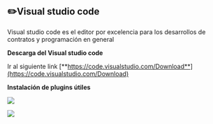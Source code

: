 ## **✏️Visual studio code**

Visual studio code es el editor por excelencia para los desarrollos de contratos y programación en general

**Descarga del Visual studio code**

Ir al siguiente link [**https://code.visualstudio.com/Download**](https://code.visualstudio.com/Download)

**Instalación de plugins útiles**

![](https://docs.stellarespanol.info/~gitbook/image?url=https%3A%2F%2F4030095675-files.gitbook.io%2F%7E%2Ffiles%2Fv0%2Fb%2Fgitbook-x-prod.appspot.com%2Fo%2Fspaces%252FtbyfkjBGlvJb3cEGvvm8%252Fuploads%252Fj4gz57tmOAB6PPCA8eH6%252Fimage.png%3Falt%3Dmedia%26token%3D2246fb6b-1217-446a-ad26-337786263b5f&width=768&dpr=4&quality=100&sign=23673f51&sv=2)

![](https://docs.stellarespanol.info/~gitbook/image?url=https%3A%2F%2F4030095675-files.gitbook.io%2F%7E%2Ffiles%2Fv0%2Fb%2Fgitbook-x-prod.appspot.com%2Fo%2Fspaces%252FtbyfkjBGlvJb3cEGvvm8%252Fuploads%252FgpYgQ0aNoMStahzVfrdF%252Fimage.png%3Falt%3Dmedia%26token%3D903c07bc-8dce-4ac0-aa5d-00a7fdd966a9&width=768&dpr=4&quality=100&sign=ca5ec6b&sv=2)
